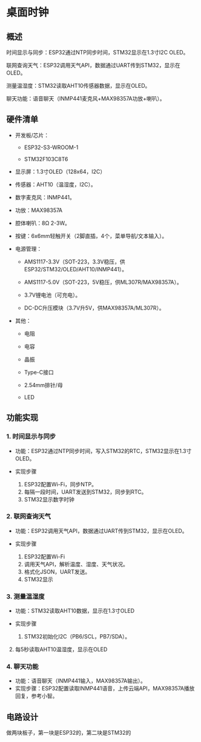 # 桌面时钟

## 概述

时间显示与同步：ESP32通过NTP同步时间，STM32显示在1.3寸I2C OLED。

联网查询天气：ESP32调用天气API，数据通过UART传到STM32，显示在OLED。

测量温湿度：STM32读取AHT10传感器数据，显示在OLED。

聊天功能：语音聊天（INMP441麦克风+MAX98357A功放+喇叭）。

## 硬件清单

- 开发板/芯片：

    - ESP32-S3-WROOM-1

    - STM32F103C8T6


- 显示屏：1.3寸OLED（128x64，I2C）

- 传感器：AHT10（温湿度，I2C）。

- 数字麦克风：INMP441。

- 功放：MAX98357A

- 腔体喇叭：8Ω 2-3W。

- 按键：6x6mm轻触开关（2脚直插，4个，菜单导航/文本输入）。

- 电源管理：

    - AMS1117-3.3V（SOT-223，3.3V稳压，供ESP32/STM32/OLED/AHT10/INMP441）。

    - AMS1117-5.0V（SOT-223，5V稳压，供ML307R/MAX98357A）。

    - 3.7V锂电池（可充电）。

    - DC-DC升压模块（3.7V升5V，供MAX98357A/ML307R）。


- 其他：

    - 电阻

    - 电容

    - 晶振

    - Type-C接口

    - 2.54mm排针/母

    - LED


## 功能实现

### 1. 时间显示与同步

- 功能：ESP32通过NTP同步时间，写入STM32的RTC，STM32显示在1.3寸OLED。
- 实现步骤

    1. ESP32配置Wi-Fi，同步NTP。
    2. 每隔一段时间，UART发送到STM32，同步到RTC。
    3. STM32显示数字时钟

### 2. 联网查询天气

- 功能：ESP32调用天气API，数据通过UART传到STM32，显示在OLED。
- 实现步骤

    1. ESP32配置Wi-Fi
    2. 调用天气API，解析温度、湿度、天气状况。
    3. 格式化JSON，UART发送。
    4. STM32显示

### 3. 测量温湿度

- 功能：STM32读取AHT10数据，显示在1.3寸OLED
- 实现步骤

    1. STM32初始化I2C（PB6/SCL，PB7/SDA）。
2. 每5秒读取AHT10温湿度，显示在OLED

### 4. 聊天功能

- 功能：语音聊天（INMP441输入，MAX98357A输出）。
- 实现步骤：ESP32配置读取INMP441语音，上传云端API，MAX98357A播放回复，参考小智。


## 电路设计

做两块板子，第一块是ESP32的，第二块是STM32的